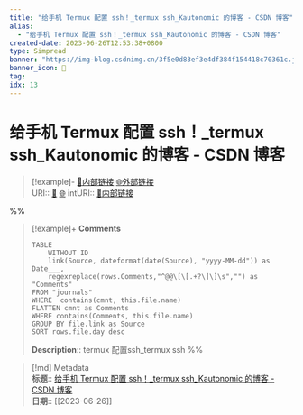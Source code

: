 ```yaml
---
title: "给手机 Termux 配置 ssh！_termux ssh_Kautonomic 的博客 - CSDN 博客"
alias: 
  - "给手机 Termux 配置 ssh！_termux ssh_Kautonomic 的博客 - CSDN 博客"
created-date: 2023-06-26T12:53:38+0800
type: Simpread
banner: "https://img-blog.csdnimg.cn/3f5e0d83ef3e4df384f154418c70361c.jpeg "
banner_icon: 🔖
tag: 
idx: 13
---
```


# 给手机 Termux 配置 ssh！_termux ssh_Kautonomic 的博客 - CSDN 博客

> [!example]- [🧷内部链接](<http://localhost:7026/reading/13>) [🌐外部链接](<https://blog.csdn.net/KeeYNgveKOn/article/details/127939823>)    
> URI:: [🧷](<http://localhost:7026/reading/13>) [🌐](<https://blog.csdn.net/KeeYNgveKOn/article/details/127939823>) 
> intURI:: [🧷内部链接](<http://localhost:7026/reading/13>)

%%
> [!example]+ **Comments**  
> ```dataview
> TABLE 
>     WITHOUT ID
>     link(Source, dateformat(date(Source), "yyyy-MM-dd")) as Date___, 
>     regexreplace(rows.Comments,"^@@\[\[.+?\]\]\s","") as "Comments"
> FROM "journals"
> WHERE  contains(cmnt, this.file.name)
> FLATTEN cmnt as Comments
> WHERE contains(Comments, this.file.name)
> GROUP BY file.link as Source
> SORT rows.file.day desc
> ```
>  **Description**:: termux 配置ssh_termux ssh
%%

> [!md] Metadata  
> **标题**:: [给手机 Termux 配置 ssh！_termux ssh_Kautonomic 的博客 - CSDN 博客](https://blog.csdn.net/KeeYNgveKOn/article/details/127939823)  
> **日期**:: [[2023-06-26]]  
